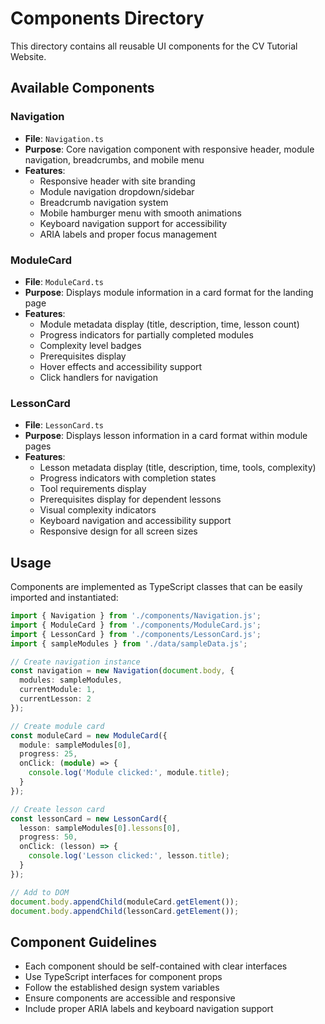 # Components Directory

This directory contains all reusable UI components for the CV Tutorial Website.

## Available Components

### Navigation
- **File**: `Navigation.ts`
- **Purpose**: Core navigation component with responsive header, module navigation, breadcrumbs, and mobile menu
- **Features**:
  - Responsive header with site branding
  - Module navigation dropdown/sidebar
  - Breadcrumb navigation system
  - Mobile hamburger menu with smooth animations
  - Keyboard navigation support for accessibility
  - ARIA labels and proper focus management

### ModuleCard
- **File**: `ModuleCard.ts`
- **Purpose**: Displays module information in a card format for the landing page
- **Features**:
  - Module metadata display (title, description, time, lesson count)
  - Progress indicators for partially completed modules
  - Complexity level badges
  - Prerequisites display
  - Hover effects and accessibility support
  - Click handlers for navigation

### LessonCard
- **File**: `LessonCard.ts`
- **Purpose**: Displays lesson information in a card format within module pages
- **Features**:
  - Lesson metadata display (title, description, time, tools, complexity)
  - Progress indicators with completion states
  - Tool requirements display
  - Prerequisites display for dependent lessons
  - Visual complexity indicators
  - Keyboard navigation and accessibility support
  - Responsive design for all screen sizes

## Usage

Components are implemented as TypeScript classes that can be easily imported and instantiated:

```typescript
import { Navigation } from './components/Navigation.js';
import { ModuleCard } from './components/ModuleCard.js';
import { LessonCard } from './components/LessonCard.js';
import { sampleModules } from './data/sampleData.js';

// Create navigation instance
const navigation = new Navigation(document.body, {
  modules: sampleModules,
  currentModule: 1,
  currentLesson: 2
});

// Create module card
const moduleCard = new ModuleCard({
  module: sampleModules[0],
  progress: 25,
  onClick: (module) => {
    console.log('Module clicked:', module.title);
  }
});

// Create lesson card
const lessonCard = new LessonCard({
  lesson: sampleModules[0].lessons[0],
  progress: 50,
  onClick: (lesson) => {
    console.log('Lesson clicked:', lesson.title);
  }
});

// Add to DOM
document.body.appendChild(moduleCard.getElement());
document.body.appendChild(lessonCard.getElement());
```

## Component Guidelines

- Each component should be self-contained with clear interfaces
- Use TypeScript interfaces for component props
- Follow the established design system variables
- Ensure components are accessible and responsive
- Include proper ARIA labels and keyboard navigation support